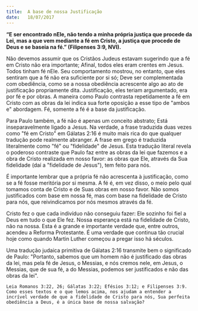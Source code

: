 ```yaml
---
title:  A base de nossa Justificação
date:   18/07/2017
---
```


**“E ser encontrado nEle, não tendo a minha própria justiça que procede da Lei, mas a que vem mediante a fé em Cristo, a justiça que procede de Deus e se baseia na fé.” (Filipenses 3:9, NVI).**

Não devemos assumir que os Cristãos Judeus estavam sugerindo que a fé em Cristo não era importante; Afinal, todos eles eram crentes em Jesus. Todos tinham fé nEle. Seu comportamento mostrou, no entanto, que eles sentiram que a fé não era suficiente por si só; Deve ser complementada com obediência, como se a nossa obediência acrescente algo ao ato de justificação propriamente dita. Justificação, eles teriam argumentado, era por fé e por obras. A maneira como Paulo contrasta repetidamente a fé em Cristo com as obras da lei indica sua forte oposição a esse tipo de "ambos e" abordagem. Fé, somente a fé é a base da justificação.

Para Paulo também, a fé não é apenas um conceito abstrato; Está inseparavelmente ligado a Jesus. Na verdade, a frase traduzida duas vezes como "fé em Cristo" em Gálatas 2:16 é muito mais rica do que qualquer tradução pode realmente abranger. A frase em grego é traduzida literalmente como "fé" ou "fidelidade" de Jesus. Esta tradução literal revela o poderoso contraste que Paulo faz entre as obras da lei que fazemos e a obra de Cristo realizada em nosso favor: as obras que Ele, através da Sua fidelidade (daí a "fidelidade de Jesus"), tem feito para nós.

É importante lembrar que a própria fé não acrescenta à justificação, como se a fé fosse meritória por si mesma. A fé é, em vez disso, o meio pelo qual tomamos conta de Cristo e de Suas obras em nosso favor. Não somos justificados com base em nossa fé, mas com base na fidelidade de Cristo para nós, que reivindicamos por nós mesmos através da fé.

Cristo fez o que cada indivíduo não conseguiu fazer: Ele sozinho foi fiel a Deus em tudo o que Ele fez. Nossa esperança está na fidelidade de Cristo, não na nossa. Esta é a grande e importante verdade que, entre outros, acendeu a Reforma Protestante. É uma verdade que continua tão crucial hoje como quando Martin Luther começou a pregar isso há séculos.

Uma tradução judaica primitiva de Gálatas 2:16 transmite bem o significado de Paulo: "Portanto, sabemos que um homem não é justificado das obras da lei, mas pela fé de Jesus, o Messias, e nós cremos nele, em Jesus, o Messias, que de sua fé, a do Messias, podemos ser justificados e não das obras da lei".

`Leia Romanos 3:22, 26; Gálatas 3:22; Efésios 3:12; e Filipenses 3:9. Como esses textos e o que lemos acima, nos ajudam a entender a incrível verdade de que a fidelidade de Cristo para nós, Sua perfeita obediência a Deus, é a única base de nossa salvação?`